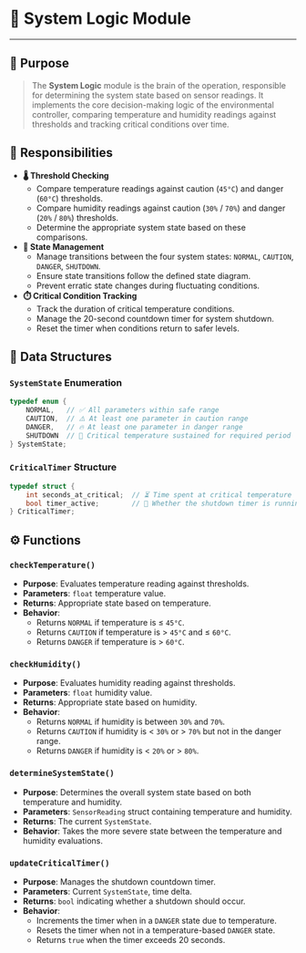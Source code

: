 # 🧠 System Logic Module

---

## 🎯 Purpose

> The **System Logic** module is the brain of the operation, responsible for determining the system state based on sensor readings. It implements the core decision-making logic of the environmental controller, comparing temperature and humidity readings against thresholds and tracking critical conditions over time.

## 📝 Responsibilities

-   **🌡️ Threshold Checking**
    -   Compare temperature readings against caution (`45°C`) and danger (`60°C`) thresholds.
    -   Compare humidity readings against caution (`30%` / `70%`) and danger (`20%` / `80%`) thresholds.
    -   Determine the appropriate system state based on these comparisons.
-   **🚦 State Management**
    -   Manage transitions between the four system states: `NORMAL`, `CAUTION`, `DANGER`, `SHUTDOWN`.
    -   Ensure state transitions follow the defined state diagram.
    -   Prevent erratic state changes during fluctuating conditions.
-   **⏱️ Critical Condition Tracking**
    -   Track the duration of critical temperature conditions.
    -   Manage the 20-second countdown timer for system shutdown.
    -   Reset the timer when conditions return to safer levels.

## 💾 Data Structures

### `SystemState` Enumeration

```c
typedef enum {
    NORMAL,   // ✅ All parameters within safe range
    CAUTION,  // ⚠️ At least one parameter in caution range
    DANGER,   // 🔥 At least one parameter in danger range
    SHUTDOWN  // 🛑 Critical temperature sustained for required period
} SystemState;
```

### `CriticalTimer` Structure

```c
typedef struct {
    int seconds_at_critical;  // ⏳ Time spent at critical temperature
    bool timer_active;        // 🏃 Whether the shutdown timer is running
} CriticalTimer;
```

## ⚙️ Functions

### `checkTemperature()`

-   **Purpose**: Evaluates temperature reading against thresholds.
-   **Parameters**: `float` temperature value.
-   **Returns**: Appropriate state based on temperature.
-   **Behavior**:
    -   Returns `NORMAL` if temperature is ≤ `45°C`.
    -   Returns `CAUTION` if temperature is > `45°C` and ≤ `60°C`.
    -   Returns `DANGER` if temperature is > `60°C`.

### `checkHumidity()`

-   **Purpose**: Evaluates humidity reading against thresholds.
-   **Parameters**: `float` humidity value.
-   **Returns**: Appropriate state based on humidity.
-   **Behavior**:
    -   Returns `NORMAL` if humidity is between `30%` and `70%`.
    -   Returns `CAUTION` if humidity is < `30%` or > `70%` but not in the danger range.
    -   Returns `DANGER` if humidity is < `20%` or > `80%`.

### `determineSystemState()`

-   **Purpose**: Determines the overall system state based on both temperature and humidity.
-   **Parameters**: `SensorReading` struct containing temperature and humidity.
-   **Returns**: The current `SystemState`.
-   **Behavior**: Takes the more severe state between the temperature and humidity evaluations.

### `updateCriticalTimer()`

-   **Purpose**: Manages the shutdown countdown timer.
-   **Parameters**: Current `SystemState`, time delta.
-   **Returns**: `bool` indicating whether a shutdown should occur.
-   **Behavior**:
    -   Increments the timer when in a `DANGER` state due to temperature.
    -   Resets the timer when not in a temperature-based `DANGER` state.
    -   Returns `true` when the timer exceeds 20 seconds.